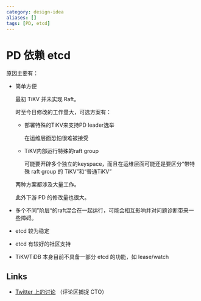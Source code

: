 ```yaml
---
category: design-idea
aliases: []
tags: [PD, etcd]
---
```

# PD 依赖 etcd

原因主要有：

- 简单方便
  
  最初 TiKV 并未实现 Raft。
  
  时至今日修改的工作量大，可选方案有：
  - 部署特殊的TiKV来支持PD leader选举
    
    在运维层面恐怕很难被接受
  
  - TiKV内部运行特殊的raft group
    
    可能要开辟多个独立的keyspace，而且在运维层面可能还是要区分“带特殊 raft group 的 TiKV”和“普通TiKV”
  
  两种方案都涉及大量工作。
  
  此外下游 PD 的修改量也很大。
  
- 多个不同”阶层“的raft混合在一起运行，可能会相互影响并对问题诊断带来一些障碍。
- etcd 较为稳定
- etcd 有较好的社区支持
- TiKV/TiDB 本身目前不具备一部分 etcd 的功能，如 lease/watch

## Links

- [Twitter 上的讨论](https://twitter.com/lemon_hx/status/1366760653835300866?s=21)
  （评论区捕捉 CTO）